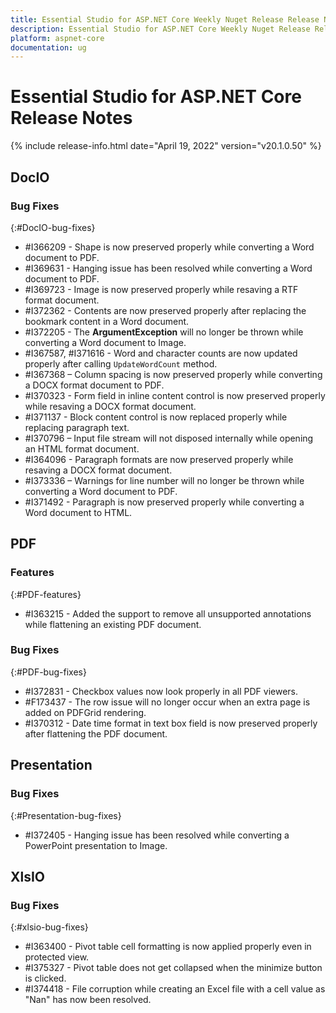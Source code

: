 ```yaml
---
title: Essential Studio for ASP.NET Core Weekly Nuget Release Release Notes  
description: Essential Studio for ASP.NET Core Weekly Nuget Release Release Notes  
platform: aspnet-core
documentation: ug
---
```


# Essential Studio for ASP.NET Core  Release Notes  

{% include release-info.html date="April 19, 2022"  version="v20.1.0.50" %} 






## DocIO

### Bug Fixes
{:#DocIO-bug-fixes}

* \#I366209 - Shape is now preserved properly while converting a Word document to PDF.
* \#I369631 - Hanging issue has been resolved while converting a Word document to PDF. 
* \#I369723 - Image is now preserved properly while resaving a RTF format document.
* \#I372362 - Contents are now preserved properly after replacing the bookmark content in a Word document.
* \#I372205 - The **ArgumentException** will no longer be thrown while converting a Word document to Image.
* \#I367587, \#I371616 - Word and character counts are now updated properly after calling `UpdateWordCount` method.
* \#I367368 – Column spacing is now preserved properly while converting a DOCX format document to PDF.
* \#I370323 - Form field in inline content control is now preserved properly while resaving a DOCX format document.
* \#I371137 - Block content control is now replaced properly while replacing paragraph text.
* \#I370796 – Input file stream will not disposed internally while opening an HTML format document.
* \#I364096 - Paragraph formats are now preserved properly while resaving a DOCX format document.
* \#I373336 – Warnings for line number will no longer be thrown while converting a Word document to PDF. 
* \#I371492 - Paragraph is now preserved properly while converting a Word document to HTML.
## PDF

### Features
{:#PDF-features}

* \#I363215 - Added the support to remove all unsupported annotations while flattening an existing PDF document.

### Bug Fixes
{:#PDF-bug-fixes}

* \#I372831 - Checkbox values now look properly in all PDF viewers.
* \#F173437 - The row issue will no longer occur when an extra page is added on PDFGrid rendering.
* \#I370312 - Date time format in text box field is now preserved properly after flattening the PDF document. 
 

## Presentation

### Bug Fixes
{:#Presentation-bug-fixes}

* \#I372405 - Hanging issue has been resolved while converting a PowerPoint presentation to Image.
## XlsIO

### Bug Fixes
{:#xlsio-bug-fixes}

* \#I363400 - Pivot table cell formatting is now applied properly even in protected view. 
* \#I375327 - Pivot table does not get collapsed when the minimize button is clicked. 
* \#I374418 - File corruption while creating an Excel file with a cell value as "Nan" has now been resolved. 

